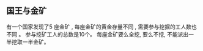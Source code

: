 ## 国王与金矿
有一个国家发现了5 座金矿 , 每座金矿的黄金存量不同 , 需要参与挖掘的工人数也不同 。 参与挖矿工人的总数是10个。
每座金矿要么全挖, 要么不挖, 不能派出一半挖取一半金矿。 

